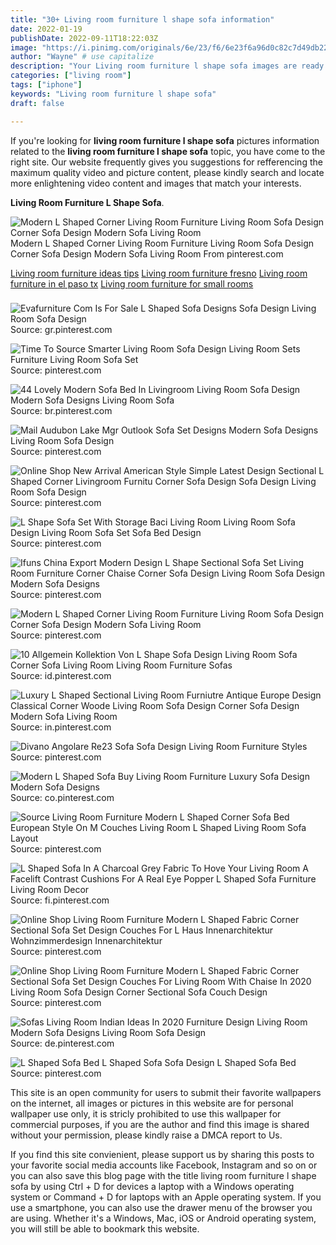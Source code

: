 ```yaml
---
title: "30+ Living room furniture l shape sofa information"
date: 2022-01-19
publishDate: 2022-09-11T18:22:03Z
image: "https://i.pinimg.com/originals/6e/23/f6/6e23f6a96d0c82c7d49db229624414ed.jpg"
author: "Wayne" # use capitalize
description: "Your Living room furniture l shape sofa images are ready. Living room furniture l shape sofa are a topic that is being searched for and liked by netizens now. You can Get the Living room furniture l shape sofa files here. Download all free photos and vectors."
categories: ["living room"]
tags: ["iphone"]
keywords: "Living room furniture l shape sofa"
draft: false

---
```


If you're looking for **living room furniture l shape sofa** pictures information related to the **living room furniture l shape sofa** topic, you have come to the right  site.  Our website frequently  gives you  suggestions  for refferencing  the maximum  quality video and picture  content, please kindly search and locate more enlightening video content and images  that match your interests.

**Living Room Furniture L Shape Sofa**. 

![Modern L Shaped Corner Living Room Furniture Living Room Sofa Design Corner Sofa Design Modern Sofa Living Room](https://i.pinimg.com/736x/f1/81/6f/f1816fd32df6dc761302473d5c76f14b.jpg "Modern L Shaped Corner Living Room Furniture Living Room Sofa Design Corner Sofa Design Modern Sofa Living Room")
Modern L Shaped Corner Living Room Furniture Living Room Sofa Design Corner Sofa Design Modern Sofa Living Room From pinterest.com

[Living room furniture ideas tips](/living-room-furniture-ideas-tips/)
[Living room furniture fresno](/living-room-furniture-fresno/)
[Living room furniture in el paso tx](/living-room-furniture-in-el-paso-tx/)
[Living room furniture for small rooms](/living-room-furniture-for-small-rooms/)



### 

 


![Evafurniture Com Is For Sale L Shaped Sofa Designs Sofa Design Living Room Sofa Design](https://i.pinimg.com/originals/4d/21/9a/4d219a093ac49e8fe1c3dda1ca021bc9.jpg "Evafurniture Com Is For Sale L Shaped Sofa Designs Sofa Design Living Room Sofa Design")
Source: gr.pinterest.com

 

![Time To Source Smarter Living Room Sofa Design Living Room Sets Furniture Living Room Sofa Set](https://i.pinimg.com/736x/09/4e/0c/094e0c1463a7b62a047c5e5adeff957c.jpg "Time To Source Smarter Living Room Sofa Design Living Room Sets Furniture Living Room Sofa Set")
Source: pinterest.com

 

![44 Lovely Modern Sofa Bed In Livingroom Living Room Sofa Design Modern Sofa Designs Living Room Sofa](https://i.pinimg.com/originals/d9/ff/64/d9ff642475a2c99b29b8f8e74ab740e3.jpg "44 Lovely Modern Sofa Bed In Livingroom Living Room Sofa Design Modern Sofa Designs Living Room Sofa")
Source: br.pinterest.com

 

![Mail Audubon Lake Mgr Outlook Sofa Set Designs Modern Sofa Designs Living Room Sofa Design](https://i.pinimg.com/originals/35/a5/f2/35a5f2ca0c91bf1633d53f0704328cce.png "Mail Audubon Lake Mgr Outlook Sofa Set Designs Modern Sofa Designs Living Room Sofa Design")
Source: pinterest.com

 

![Online Shop New Arrival American Style Simple Latest Design Sectional L Shaped Corner Livingroom Furnitu Corner Sofa Design Sofa Design Living Room Sofa Design](https://i.pinimg.com/originals/e8/cb/99/e8cb99c55fcf4f4fd5bc92b8561587d1.jpg "Online Shop New Arrival American Style Simple Latest Design Sectional L Shaped Corner Livingroom Furnitu Corner Sofa Design Sofa Design Living Room Sofa Design")
Source: pinterest.com

 

![L Shape Sofa Set With Storage Baci Living Room Living Room Sofa Design Living Room Sofa Set Sofa Bed Design](https://i.pinimg.com/originals/9e/d4/4c/9ed44ccdfe39fc9c27a0c9108d37bc5e.jpg "L Shape Sofa Set With Storage Baci Living Room Living Room Sofa Design Living Room Sofa Set Sofa Bed Design")
Source: pinterest.com

 

![Ifuns China Export Modern Design L Shape Sectional Sofa Set Living Room Furniture Corner Chaise Corner Sofa Design Living Room Sofa Design Modern Sofa Designs](https://i.pinimg.com/originals/0d/f7/1e/0df71e63e032b62917e66589ae9e1f26.jpg "Ifuns China Export Modern Design L Shape Sectional Sofa Set Living Room Furniture Corner Chaise Corner Sofa Design Living Room Sofa Design Modern Sofa Designs")
Source: pinterest.com

 

![Modern L Shaped Corner Living Room Furniture Living Room Sofa Design Corner Sofa Design Modern Sofa Living Room](https://i.pinimg.com/736x/f1/81/6f/f1816fd32df6dc761302473d5c76f14b.jpg "Modern L Shaped Corner Living Room Furniture Living Room Sofa Design Corner Sofa Design Modern Sofa Living Room")
Source: pinterest.com

 

![10 Allgemein Kollektion Von L Shape Sofa Design Living Room Sofa Corner Sofa Living Room Living Room Furniture Sofas](https://i.pinimg.com/originals/57/1a/5e/571a5eff84a27f161bf52f54e18915bc.jpg "10 Allgemein Kollektion Von L Shape Sofa Design Living Room Sofa Corner Sofa Living Room Living Room Furniture Sofas")
Source: id.pinterest.com

 

![Luxury L Shaped Sectional Living Room Furniutre Antique Europe Design Classical Corner Woode Living Room Sofa Design Corner Sofa Design Modern Sofa Living Room](https://i.pinimg.com/originals/48/25/67/482567b2e191275b35937ea30428d615.jpg "Luxury L Shaped Sectional Living Room Furniutre Antique Europe Design Classical Corner Woode Living Room Sofa Design Corner Sofa Design Modern Sofa Living Room")
Source: in.pinterest.com

 

![Divano Angolare Re23 Sofa Sofa Design Living Room Furniture Styles](https://i.pinimg.com/originals/d2/a6/dc/d2a6dc5db31d4e865fbc303e27d6f372.jpg "Divano Angolare Re23 Sofa Sofa Design Living Room Furniture Styles")
Source: pinterest.com

 

![Modern L Shaped Sofa Buy Living Room Furniture Luxury Sofa Design Modern Sofa Designs](https://i.pinimg.com/originals/b3/39/40/b339406cb3b1dd1ae93344d81a98d479.jpg "Modern L Shaped Sofa Buy Living Room Furniture Luxury Sofa Design Modern Sofa Designs")
Source: co.pinterest.com

 

![Source Living Room Furniture Modern L Shaped Corner Sofa Bed European Style On M Couches Living Room L Shaped Living Room Sofa Layout](https://i.pinimg.com/736x/44/1e/24/441e2465ad912ad7772c8152f0e30de4.jpg "Source Living Room Furniture Modern L Shaped Corner Sofa Bed European Style On M Couches Living Room L Shaped Living Room Sofa Layout")
Source: pinterest.com

 

![L Shaped Sofa In A Charcoal Grey Fabric To Hove Your Living Room A Facelift Contrast Cushions For A Real Eye Popper L Shaped Sofa Furniture Living Room Decor](https://i.pinimg.com/originals/2e/a2/c2/2ea2c2ce98d27796f9fc5d7dabb52c08.jpg "L Shaped Sofa In A Charcoal Grey Fabric To Hove Your Living Room A Facelift Contrast Cushions For A Real Eye Popper L Shaped Sofa Furniture Living Room Decor")
Source: fi.pinterest.com

 

![Online Shop Living Room Furniture Modern L Shaped Fabric Corner Sectional Sofa Set Design Couches For L Haus Innenarchitektur Wohnzimmerdesign Innenarchitektur](https://i.pinimg.com/474x/3a/88/de/3a88dea553d6f77406b93a7eb8b42aff.jpg "Online Shop Living Room Furniture Modern L Shaped Fabric Corner Sectional Sofa Set Design Couches For L Haus Innenarchitektur Wohnzimmerdesign Innenarchitektur")
Source: pinterest.com

 

![Online Shop Living Room Furniture Modern L Shaped Fabric Corner Sectional Sofa Set Design Couches For Living Room With Chaise In 2020 Living Room Sofa Design Corner Sectional Sofa Couch Design](https://i.pinimg.com/564x/92/5b/8f/925b8f5868a8b5a115863693b18518e4.jpg "Online Shop Living Room Furniture Modern L Shaped Fabric Corner Sectional Sofa Set Design Couches For Living Room With Chaise In 2020 Living Room Sofa Design Corner Sectional Sofa Couch Design")
Source: pinterest.com

 

![Sofas Living Room Indian Ideas In 2020 Furniture Design Living Room Modern Sofa Designs Living Room Sofa Design](https://i.pinimg.com/originals/56/89/cb/5689cb13dde90794ca4cbe983c9b061c.jpg "Sofas Living Room Indian Ideas In 2020 Furniture Design Living Room Modern Sofa Designs Living Room Sofa Design")
Source: de.pinterest.com

 

![L Shaped Sofa Bed L Shaped Sofa Sofa Design L Shaped Sofa Bed](https://i.pinimg.com/originals/6e/23/f6/6e23f6a96d0c82c7d49db229624414ed.jpg "L Shaped Sofa Bed L Shaped Sofa Sofa Design L Shaped Sofa Bed")
Source: pinterest.com

 

This site is an open community for users to submit their favorite wallpapers on the internet, all images or pictures in this website are for personal wallpaper use only, it is stricly prohibited to use this wallpaper for commercial purposes, if you are the author and find this image is shared without your permission, please kindly raise a DMCA report to Us.

If you find this site convienient, please support us by sharing this posts to your favorite social media accounts like Facebook, Instagram and so on or you can also save this blog page with the title living room furniture l shape sofa by using Ctrl + D for devices a laptop with a Windows operating system or Command + D for laptops with an Apple operating system. If you use a smartphone, you can also use the drawer menu of the browser you are using. Whether it's a Windows, Mac, iOS or Android operating system, you will still be able to bookmark this website.
